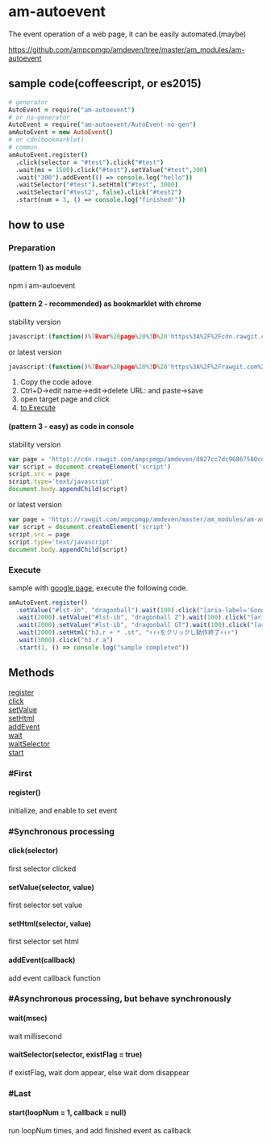 # am-autoevent
The event operation of a web page, it can be easily automated.(maybe)

https://github.com/ampcpmgp/amdeven/tree/master/am_modules/am-autoevent

## sample code(coffeescript, or es2015)
```coffeescript
# generator
AutoEvent = require("am-autoevent")
# or no-generator
AutoEvent = require("am-autoevent/AutoEvent-no-gen")
amAutoEvent = new AutoEvent()
# or cdn(bookmarklet)
# common
amAutoEvent.register()
  .click(selector = "#test").click("#test")
  .wait(ms = 1500).click("#test").setValue("#test",300)
  .wait("300").addEvent(() => console.log("hello"))
  .waitSelector("#test").setHtml("#test", 3000)
  .waitSelector("#test2", false).click("#test2")
  .start(num = 3, () => console.log("finished!"))
```


## how to use
### Preparation
#### (pattern 1) as module
npm i am-autoevent

#### (pattern 2 - recommended) as bookmarklet with chrome
stability version
```js
javascript:(function()%7Bvar%20page%20%3D%20'https%3A%2F%2Fcdn.rawgit.com%2Fampcpmgp%2Famdeven%2Fd827cc7dc96867580cd8b91cda3530a1ac6c3cf6%2Fam_modules%2Fam-autoevent%2Fbuild%2Fautoevent.js'%3Bvar%20script%20%3D%20document.createElement('script')%3Bscript.src%20%3D%20page%3Bscript.type%3D'text%2Fjavascript'%3Bdocument.body.appendChild(script)%7D)()
```
or latest version
```js
javascript:(function()%7Bvar%20page%20%3D%20'https%3A%2F%2Frawgit.com%2Fampcpmgp%2Famdeven%2Fmaster%2Fam_modules%2Fam-autoevent%2Fbuild%2Fautoevent.js'%3Bvar%20script%20%3D%20document.createElement('script')%3Bscript.src%20%3D%20page%3Bscript.type%3D'text%2Fjavascript'%3Bdocument.body.appendChild(script)%7D)()
```

1. Copy the code adove
2. Ctrl+D->edit name->edit->delete URL: and paste->save
3. open target page and click
4. [to Execute](#Execute)

#### (pattern 3 - easy) as code in console
stability version
```js
var page = 'https://cdn.rawgit.com/ampcpmgp/amdeven/d827cc7dc96867580cd8b91cda3530a1ac6c3cf6/am_modules/am-autoevent/build/autoevent.js'
var script = document.createElement('script')
script.src = page
script.type='text/javascript'
document.body.appendChild(script)
```
or latest version
```js
var page = 'https://rawgit.com/ampcpmgp/amdeven/master/am_modules/am-autoevent/build/autoevent.js'
var script = document.createElement('script')
script.src = page
script.type='text/javascript'
document.body.appendChild(script)
```

### Execute
sample with [google page](https://www.google.co.jp/webhp?hl=ja#hl=ja&q=test&btnK=Google+%E6%A4%9C%E7%B4%A2), execute the following code.

```js
amAutoEvent.register()
  .setValue("#lst-ib", "dragonball").wait(100).click("[aria-label='Google 検索']")
  .wait(2000).setValue("#lst-ib", "dragonball Z").wait(100).click("[aria-label='Google 検索']")
  .wait(2000).setValue("#lst-ib", "dragonball GT").wait(100).click("[aria-label='Google 検索']")
  .wait(2000).setHtml("h3.r + * .st", "↑↑↑をクリックし動作終了↑↑↑")
  .wait(3000).click("h3.r a")
  .start(1, () => console.log("sample completed"))
```



## Methods
[register](#register)  
[click](#click)  
[setValue](#setValue)  
[setHtml](#setHtml)  
[addEvent](#addEvent)  
[wait](#wait)  
[waitSelector](#waitSelector)  
[start](#start)  


### #First
#### register()
initialize, and enable to set event

### #Synchronous processing

#### click(selector)
first selector clicked

#### setValue(selector, value)
first selector set value

#### setHtml(selector, value)
first selector set html

#### addEvent(callback)
add event callback function

### #Asynchronous processing, but behave synchronously
#### wait(msec)
wait millisecond

#### waitSelector(selector, existFlag = true)
if existFlag, wait dom appear, else wait dom disappear

### #Last
#### start(loopNum = 1, callback = null)
run loopNum times, and add finished event as callback
